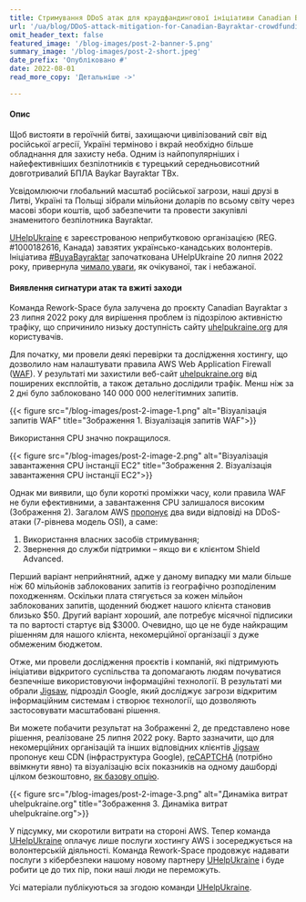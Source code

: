 ```yaml
---
title: Стримування DDoS атак для краудфандингової ініціативи Canadian Bayraktar
url: '/ua/blog/DDoS-attack-mitigation-for-Canadian-Bayraktar-crowdfunding-initiative'
omit_header_text: false
featured_image: '/blog-images/post-2-banner-5.png'
summary_image: '/blog-images/post-2-short.jpeg'
date_prefix: 'Опубліковано #'
date: 2022-08-01
read_more_copy: 'Детальніше ->'

---
```


#### Опис

Щоб вистояти в героїчній битві, захищаючи цивілізований світ від російської агресії, Україні терміново і вкрай 
необхідно більше обладнання для захисту неба. Одним із найпопулярніших і найефективніших безпілотників є турецький 
середньовисотний довготривалий БПЛА Baykar Bayraktar TBx.

Усвідомлюючи глобальний масштаб російської загрози, наші друзі в Литві, Україні та Польщі зібрали мільйони доларів по 
всьому світу через масові збори коштів, щоб забезпечити та провести закупівлі знаменитого безпілотника Bayraktar.

[UHelpUkraine](https://uhelpukraine.org/) є зареєстрованою неприбутковою організацією (REG. #1000182616, Канада) 
завзятих українсько-канадських волонтерів. Ініціатива [#BuyaBayraktar](https://www.facebook.com/hashtag/BuyaBayraktar/) 
започаткована UHelpUkraine 20 липня 2022 року, привернула 
[чимало уваги](https://www.einnews.com/pr_news/582045288/canadian-non-profit-uhelpukraine-raising-funds-for-crucial-drone-needed-in-ongoing-fight-against-russia), 
як очікуваної, так і небажаної.


#### Виявлення сигнатури атак та вжиті заходи

Команда Rework-Space була залучена до проєкту Canadian Bayraktar з 23 липня 2022 року для вирішення проблем із 
підозрілою активністю трафіку, що спричинило низьку доступність сайту [uhelpukraine.org](https://uhelpukraine.org/) 
для користувачів.

Для початку, ми провели деякі перевірки та дослідження хостингу, що дозволило нам налаштувати правила 
AWS Web Application Firewall ([WAF](https://docs.aws.amazon.com/waf/latest/developerguide/waf-chapter.html)). 
У результаті ми захистили веб-сайт [uhelpukraine.org](https://uhelpukraine.org/) від поширених експлойтів, а також 
детально дослідили трафік. Менш ніж за 2 дні було заблоковано 140 000 000 нелегітимних запитів.

{{< figure src="/blog-images/post-2-image-1.png" alt="Візуалізація запитів WAF" title="Зображення 1. Візуалізація запитів WAF">}}

Використання CPU значно покращилося.

{{< figure src="/blog-images/post-2-image-2.png" alt="Візуалізація завантаження CPU інстанції EC2" title="Зображення 2. Візуалізація завантаження CPU інстанції EC2">}}

Однак ми виявили, що були короткі проміжки часу, коли правила WAF не були ефективними, а завантаження CPU залишалося 
високим (Зображення 2). Загалом AWS [пропонує](https://docs.aws.amazon.com/waf/latest/developerguide/ddos-responding.html#ddos-responding-manual)
два види відповіді на DDoS-атаки (7-рівнева модель OSI), а саме:
1. Використання власних засобів стримування;
2. Звернення до служби підтримки – якщо ви є клієнтом Shield Advanced.

Перший варіант неприйнятний, адже у даному випадку ми мали більше ніж 60 мільйонів заблокованих запитів із географічно 
розподіленим походженням. Оскільки плата стягується за кожен мільйон заблокованих запитів, щоденний бюджет нашого 
клієнта становив близько $50. Другий варіант хороший, але потребує місячної підписики та по вартості стартує від $3000. 
Очевидно, що це не буде найкращим рішенням для нашого клієнта, некомерційної організації з дуже обмеженим бюджетом.

Отже, ми провели дослідження проєктів і компаній, які підтримують ініціативи відкритого суспільства та допомагають 
людям почуватися безпечніше використовуючи інформаційні технології. В результаті ми обрали 
[Jigsaw](https://jigsaw.google.com/), підрозділ Google, який досліджує загрози відкритим інформаційним системам і 
створює технології, що дозволяють застосовувати масштабовані рішення.

Ви можете побачити результат на Зображенні 2, де представлено нове рішення, реалізоване 25 липня 2022 року. Варто 
зазначити, що для некомерційних організацій та інших відповідних клієнтів [Jigsaw](https://jigsaw.google.com/) 
пропонує кеш CDN (інфраструктура Google), [reCAPTCHA](https://www.google.com/recaptcha/about/) (потрібно ввімкнути 
явно) та візуалізацію всіх показників на одному дашборді цілком безкоштовно, 
[як базову опцію](https://www.pcmag.com/opinions/inside-project-shield-jigsaws-anti-ddos-machine).

{{< figure src="/blog-images/post-2-image-3.png" alt="Динаміка витрат uhelpukraine.org" title="Зображення З. Динаміка витрат uhelpukraine.org">}}

У підсумку, ми скоротили витрати на стороні AWS. Тепер команда [UHelpUkraine](https://uhelpukraine.org/) оплачує лише 
послуги хостингу AWS і зосереджується на волонтерській діяльності. Команда Rework-Space продовжує надавати послуги з 
кібербезпеки нашому новому партнеру  [UHelpUkraine](https://uhelpukraine.org/) і буде робити це до тих пір, поки наші 
люди не переможуть.

Усі матеріали публікуються за згодою команди [UHelpUkraine](https://uhelpukraine.org/).
